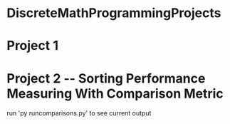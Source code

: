 # DiscreteMathProgrammingProjects

# Project 1

# Project 2 -- Sorting Performance Measuring With Comparison Metric

run 'py runcomparisons.py' to see current output